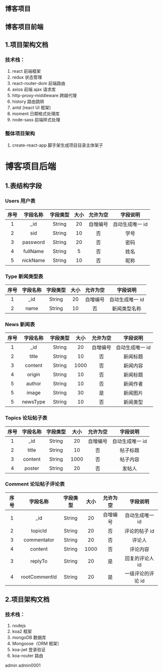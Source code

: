 ## 博客项目

## 博客项目前端

## 1.项目架构文档

### 技术栈：

1. react 前端框架
2. redux 状态管理
3. react-router-dom 前端路由
4. axios 前端 ajax 请求库
5. http-proxy-middleware 跨越代理
6. history 路由跳转
7. antd (react UI 框架)
8. moment 日期格式处理库
9. node-sass 前端样式处理

### 整体项目架构
1. create-react-app 脚手架生成项目目录主体架子


# 博客项目后端

## 1.表结构字段

### Users 用户表

| 序号 | 字段名称 | 字段类型 | 大小 | 允许为空 |    字段说明     |
| :--: | :------: | :------: | :--: | :------: | :-------------: |
|  1   |   \_id   |  String  |  20  | 自增编号 | 自动生成唯一 id |
|  2   |   sid    |  String  |  10  |    否    |      学号       |
|  3   | password |  String  |  20  |    否    |      密码       |
|  4   | fullName |  String  |  5   |    否    |      姓名       |
|  5   | nickName |  String  |  10  |    否    |      昵称       |

### Type 新闻类型表

| 序号 | 字段名称 | 字段类型 | 大小 | 允许为空 |    字段说明     |
| :--: | :------: | :------: | :--: | :------: | :-------------: |
|  1   |   \_id   |  String  |  20  | 自增编号 | 自动生成唯一 id |
|  2   |   name   |  String  |  10  |    否    |  新闻类型名称   |

### News 新闻表

| 序号 | 字段名称 | 字段类型 | 大小 | 允许为空 |    字段说明     |
| :--: | :------: | :------: | :--: | :------: | :-------------: |
|  1   |   \_id   |  String  |  20  | 自增编号 | 自动生成唯一 id |
|  2   |  title   |  String  |  10  |    否    |    新闻标题     |
|  3   | content  |  String  | 1000 |    否    |    新闻内容     |
|  4   |  origin  |  String  |  10  |    否    |    新闻标题     |
|  5   |  author  |  String  |  10  |    否    |    新闻作者     |
|  5   |  image   |  String  |  30  |    是    |    新闻图片     |
|  5   | newsType |  String  |  10  |    否    |    新闻类型     |

### Topics 论坛帖子表

| 序号 | 字段名称 | 字段类型 | 大小 | 允许为空 |    字段说明     |
| :--: | :------: | :------: | :--: | :------: | :-------------: |
|  1   |   \_id   |  String  |  20  | 自增编号 | 自动生成唯一 id |
|  2   |  title   |  String  |  10  |    否    |    帖子标题     |
|  3   | content  |  String  | 1000 |    否    |    帖子内容     |
|  4   |  poster  |  String  |  20  |    否    |     发帖人      |

### Comment 论坛帖子评论表

| 序号 |   字段名称    | 字段类型 | 大小 | 允许为空 |     字段说明      |
| :--: | :-----------: | :------: | :--: | :------: | :---------------: |
|  1   |     \_id      |  String  |  20  | 自增编号 |  自动生成唯一 id  |
|  2   |    topicId    |  String  |  20  |    否    |   评论的帖子 id   |
|  3   |  commentator  |  String  |  20  |    否    |      评论人       |
|  4   |    content    |  String  | 1000 |    否    |     评论内容      |
|  3   |    replyTo    |  String  |  20  |    是    |  回复的评论人 id  |
|  4   | rootCommentId |  String  |  20  |    是    | 一级评论的评论 id |

## 2.项目架构文档

### 技术栈：

1. nodejs
2. koa2 框架
3. mongoDB 数据库
4. Mongoose（ORM 框架）
5. koa-jwt 登录验证
6. koa-router 路由



admin
admin0001
